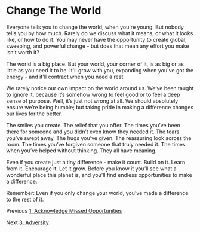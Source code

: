 # Change The World

Everyone tells you to change the world, when you're young. But nobody tells you by how much. Rarely do we discuss what it means, or what it looks like, or how to do it. You may never have the opportunity to create global, sweeping, and powerful change - but does that mean any effort you make isn’t worth it?

The world is a big place. But your world, your corner of it, is as big or as little as you need it to be. It'll grow with you, expanding when you've got the energy - and it'll contract when you need a rest.

We rarely notice our own impact on the world around us. We’ve been taught to ignore it, because it’s somehow wrong to feel good or to feel a deep sense of purpose. Well, it’s just not wrong at all. We should absolutely ensure we’re being humble; but taking pride in making a difference changes our lives for the better.

The smiles you create. The relief that you offer. The times you’ve been there for someone and you didn’t even know they needed it. The tears you’ve swept away. The hugs you’ve given. The reassuring look across the room. The times you’ve forgiven someone that truly needed it. The times when you’ve helped without thinking. They all have meaning.

Even if you create just a tiny difference - make it count. Build on it. Learn from it. Encourage it. Let it grow. Before you know it you’ll see what a wonderful place this planet is, and you’ll find endless opportunities to make a difference.

Remember: Even if you only change your world, you’ve made a difference to the rest of it.

Previous [1. Acknowledge Missed Opportunities](Chapters/1-Acknowledge-Missed-Opportunities.md)

Next [3. Adversity](Chapters/3-Adversity.md)